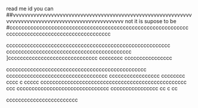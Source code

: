 read me id you can 
##vvvvvvvvvvvvvvvvvvvvvvvvvvvvvvvvvvvvvvvvvvvvvvvvvvvvvvvvvvvvvvvvvvvvvvvvvvvvvvvvvvvvvvvvvvvvvvvvvvvvv
not it is supose to be 
#cccccccccccccccccccccccccccccccccccccccccccccccccccccccccccc
ccccccccccccccccccccccccccccccccccc





















ccccccccccccccccccccccccccccccccccccccccccccccccccccccc
cccccccccccccccccccccccccccccccccccccccccc
]cccccccccccccccccccccccccccccc
cccccccc
cccccccccccccccc




ccccccccccccccccccccccccccccccccccccccccccccccc
cccccccccccccccccccccccccccccccccc
ccccccccccccccccc
cccccccc\
cccc
c
ccccc
ccccccccccccccccccccccccccccccccccccccccccccccccc
ccc
ccccccccccccccccccccccccccccccc
cccccccccccccccc
cc
c
cc























cccccccccccccccccccccccc
